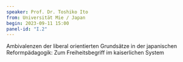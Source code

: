 ```yaml
---
speaker: Prof. Dr. Toshiko Ito
from: Universität Mie / Japan
begin: 2023-09-11 15:00
panel-id: "I.2"
---
```


Ambivalenzen der liberal orientierten Grundsätze in der japanischen Reformpädagogik: Zum Freiheitsbegriff im kaiserlichen System


